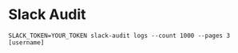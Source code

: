 Slack Audit
===========

    SLACK_TOKEN=YOUR_TOKEN slack-audit logs --count 1000 --pages 3 [username]



